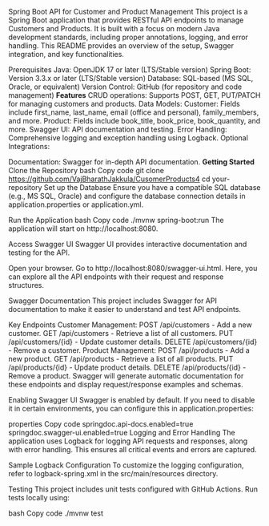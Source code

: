 Spring Boot API for Customer and Product Management
This project is a Spring Boot application that provides RESTful API endpoints to manage Customers and Products. It is built with a focus on modern Java development standards, including proper annotations, logging, and error handling. This README provides an overview of the setup, Swagger integration, and key functionalities.

Prerequisites
Java: OpenJDK 17 or later (LTS/Stable version)
Spring Boot: Version 3.3.x or later (LTS/Stable version)
Database: SQL-based (MS SQL, Oracle, or equivalent)
Version Control: GitHub (for repository and code management)
**Features**
CRUD operations: Supports POST, GET, PUT/PATCH for managing customers and products.
Data Models:
Customer: Fields include first_name, last_name, email (office and personal), family_members, and more.
Product: Fields include book_title, book_price, book_quantity, and more.
Swagger UI: API documentation and testing.
Error Handling: Comprehensive logging and exception handling using Logback.
Optional Integrations:

Documentation: Swagger for in-depth API documentation.
**Getting Started**
Clone the Repository
bash
Copy code
git clone https://github.com/VajBharathJakkula/CusomerProducts4
cd your-repository
Set up the Database
Ensure you have a compatible SQL database (e.g., MS SQL, Oracle) and configure the database connection details in application.properties or application.yml.

Run the Application
bash
Copy code
./mvnw spring-boot:run
The application will start on http://localhost:8080.

Access Swagger UI
Swagger UI provides interactive documentation and testing for the API.

Open your browser.
Go to http://localhost:8080/swagger-ui.html.
Here, you can explore all the API endpoints with their request and response structures.

Swagger Documentation
This project includes Swagger for API documentation to make it easier to understand and test API endpoints.

Key Endpoints
Customer Management:
POST /api/customers - Add a new customer.
GET /api/customers - Retrieve a list of all customers.
PUT /api/customers/{id} - Update customer details.
DELETE /api/customers/{id} - Remove a customer.
Product Management:
POST /api/products - Add a new product.
GET /api/products - Retrieve a list of all products.
PUT /api/products/{id} - Update product details.
DELETE /api/products/{id} - Remove a product.
Swagger will generate automatic documentation for these endpoints and display request/response examples and schemas.

Enabling Swagger UI
Swagger is enabled by default. If you need to disable it in certain environments, you can configure this in application.properties:

properties
Copy code
springdoc.api-docs.enabled=true
springdoc.swagger-ui.enabled=true
Logging and Error Handling
The application uses Logback for logging API requests and responses, along with error handling. This ensures all critical events and errors are captured.

Sample Logback Configuration
To customize the logging configuration, refer to logback-spring.xml in the src/main/resources directory.

Testing
This project includes unit tests configured with GitHub Actions. Run tests locally using:

bash
Copy code
./mvnw test
